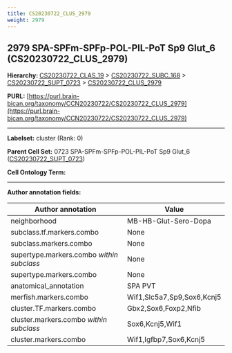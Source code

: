 ```yaml
---
title: CS20230722_CLUS_2979
weight: 2979
---
```

## 2979 SPA-SPFm-SPFp-POL-PIL-PoT Sp9 Glut_6 (CS20230722_CLUS_2979)
<b>Hierarchy: </b>
[CS20230722_CLAS_19](../CS20230722_CLAS_19) >
[CS20230722_SUBC_168](../CS20230722_SUBC_168) >
[CS20230722_SUPT_0723](../CS20230722_SUPT_0723) >
[CS20230722_CLUS_2979](../CS20230722_CLUS_2979)

**PURL:** [https://purl.brain-bican.org/taxonomy/CCN20230722/CS20230722_CLUS_2979](https://purl.brain-bican.org/taxonomy/CCN20230722/CS20230722_CLUS_2979)

---


**Labelset:** cluster (Rank: 0)

**Parent Cell Set:** 0723 SPA-SPFm-SPFp-POL-PIL-PoT Sp9 Glut_6 ([CS20230722_SUPT_0723](../CS20230722_SUPT_0723))



**Cell Ontology Term:** 

[MARKER GENES.]: #


---

[TRANSFERRED ANNOTATIONS.]: #


[AUTHOR ANNOTATION FIELDS.]: #


**Author annotation fields:**

| Author annotation | Value |
|-------------------|-------|
|neighborhood|MB-HB-Glut-Sero-Dopa|
|subclass.tf.markers.combo|None|
|subclass.markers.combo|None|
|supertype.markers.combo _within subclass_|None|
|supertype.markers.combo|None|
|anatomical_annotation|SPA PVT|
|merfish.markers.combo|Wif1,Slc5a7,Sp9,Sox6,Kcnj5|
|cluster.TF.markers.combo|Gbx2,Sox6,Foxp2,Nfib|
|cluster.markers.combo _within subclass_|Sox6,Kcnj5,Wif1|
|cluster.markers.combo|Wif1,Igfbp7,Sox6,Kcnj5|
